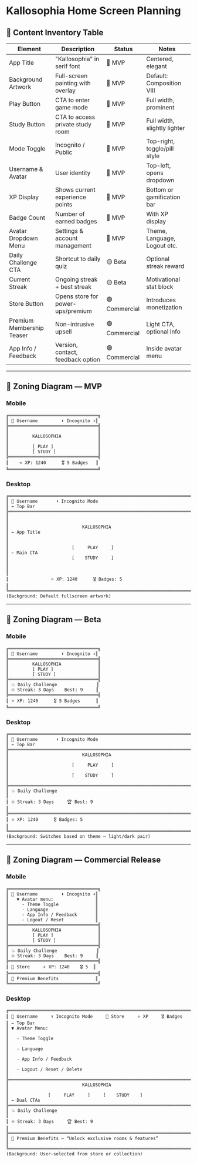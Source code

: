 # Kallosophia Home Screen Planning

## 📒 Content Inventory Table

| Element                   | Description                       | Status        | Notes                        |
| ------------------------- | --------------------------------- | ------------- | ---------------------------- |
| App Title                 | "Kallosophia" in serif font       | 🔴 MVP        | Centered, elegant            |
| Background Artwork        | Full-screen painting with overlay | 🔴 MVP        | Default: Composition VIII    |
| Play Button               | CTA to enter game mode            | 🔴 MVP        | Full width, prominent        |
| Study Button              | CTA to access private study room  | 🔴 MVP        | Full width, slightly lighter |
| Mode Toggle               | Incognito / Public                | 🔴 MVP        | Top-right, toggle/pill style |
| Username & Avatar         | User identity                     | 🔴 MVP        | Top-left, opens dropdown     |
| XP Display                | Shows current experience points   | 🔴 MVP        | Bottom or gamification bar   |
| Badge Count               | Number of earned badges           | 🔴 MVP        | With XP display              |
| Avatar Dropdown Menu      | Settings & account management     | 🔴 MVP        | Theme, Language, Logout etc. |
| Daily Challenge CTA       | Shortcut to daily quiz            | 🟡 Beta       | Optional streak reward       |
| Current Streak            | Ongoing streak + best streak      | 🟡 Beta       | Motivational stat block      |
| Store Button              | Opens store for power-ups/premium | 🟢 Commercial | Introduces monetization      |
| Premium Membership Teaser | Non-intrusive upsell              | 🟢 Commercial | Light CTA, optional info     |
| App Info / Feedback       | Version, contact, feedback option | 🟢 Commercial | Inside avatar menu           |

---

## 🧩 Zoning Diagram — MVP

### Mobile

```
╔══════════════════════════════════╗
║ 🧑 Username         ⬇ Incognito ⬇║
╠══════════════════════════════════╣
║                                  ║
║         KALLOSOPHIA              ║
║                                  ║
║         [ PLAY ]                 ║
║         [ STUDY ]                ║
╠══════════════════════════════════╣
║    ⭐ XP: 1240      🎖️ 5 Badges   ║
╚══════════════════════════════════╝
```

### Desktop

```
╔════════════════════════════════════════════════════════════════════════╗
║ 🧑 Username       ⬇ Incognito Mode                                     ║ ← Top Bar
╠════════════════════════════════════════════════════════════════════════╣
║                                                                        ║
║                            KALLOSOPHIA                                 ║ ← App Title
║                                                                        ║
║                        [     PLAY     ]                                ║ ← Main CTA
║                        [    STUDY     ]                                ║
║                                                                        ║
║                ⭐ XP: 1240      🎖️ Badges: 5                           ║
╚════════════════════════════════════════════════════════════════════════╝
(Background: Default fullscreen artwork)
```

---

## 🧩 Zoning Diagram — Beta

### Mobile

```
╔══════════════════════════════════╗
║ 🧑 Username         ⬇ Incognito ⬇║
╠══════════════════════════════════╣
║         KALLOSOPHIA              ║
║         [ PLAY ]                 ║
║         [ STUDY ]                ║
╠══════════════════════════════════╣
║ 💥 Daily Challenge               ║
║ 🔥 Streak: 3 Days    Best: 9     ║
╠══════════════════════════════════╣
║ ⭐ XP: 1240      🎖️ 5 Badges      ║
╚══════════════════════════════════╝
```

### Desktop

```
╔════════════════════════════════════════════════════════════════════════╗
║ 🧑 Username       ⬇ Incognito Mode                                     ║ ← Top Bar
╠════════════════════════════════════════════════════════════════════════╣
║                            KALLOSOPHIA                                 ║
║                        [     PLAY     ]                                ║
║                        [    STUDY     ]                                ║
╠════════════════════════════════════════════════════════════════════════╣
║ 💥 Daily Challenge                                                     ║
║ 🔥 Streak: 3 Days     🏆 Best: 9                                        ║
╠════════════════════════════════════════════════════════════════════════╣
║ ⭐ XP: 1240      🎖️ Badges: 5                                          ║
╚════════════════════════════════════════════════════════════════════════╝
(Background: Switches based on theme — light/dark pair)
```

---

## 🧩 Zoning Diagram — Commercial Release

### Mobile

```
╔══════════════════════════════════╗
║ 🧑 Username         ⬇ Incognito ⬇║
║   ▼ Avatar menu:                ║
║     - Theme Toggle              ║
║     - Language                  ║
║     - App Info / Feedback       ║
║     - Logout / Reset            ║
╠══════════════════════════════════╣
║         KALLOSOPHIA              ║
║         [ PLAY ]                 ║
║         [ STUDY ]                ║
╠══════════════════════════════════╣
║ 💥 Daily Challenge               ║
║ 🔥 Streak: 3 Days    Best: 9     ║
╠══════════════════════════════════╣
║ 🛒 Store     ⭐ XP: 1240    🎖️ 5  ║
╠══════════════════════════════════╣
║ 💎 Premium Benefits              ║
╚══════════════════════════════════╝
```

### Desktop

```
╔════════════════════════════════════════════════════════════════════════╗
║ 🧑 Username     ⬇ Incognito Mode     🛒 Store     ⭐ XP     🎖️ Badges    ║ ← Top Bar
║ ▼ Avatar Menu:                                                         ║
║   - Theme Toggle                                                       ║
║   - Language                                                           ║
║   - App Info / Feedback                                                ║
║   - Logout / Reset / Delete                                            ║
╠════════════════════════════════════════════════════════════════════════╣
║                            KALLOSOPHIA                                 ║
║               [     PLAY     ]     [    STUDY    ]                    ║ ← Dual CTAs
╠════════════════════════════════════════════════════════════════════════╣
║ 💥 Daily Challenge                                                     ║
║ 🔥 Streak: 3 Days     🏆 Best: 9                                        ║
╠════════════════════════════════════════════════════════════════════════╣
║ 💎 Premium Benefits — “Unlock exclusive rooms & features”             ║
╚════════════════════════════════════════════════════════════════════════╝
(Background: User-selected from store or collection)
```
